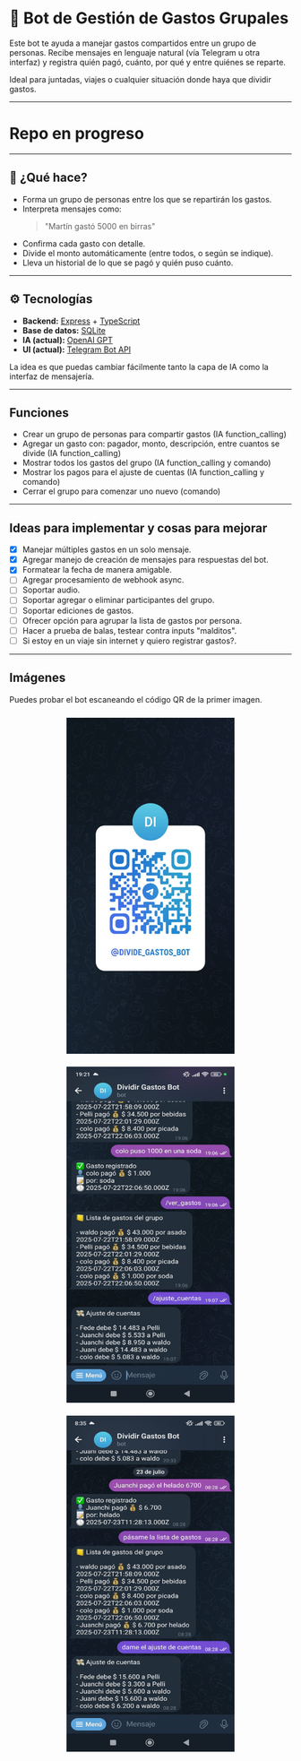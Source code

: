 # 🤖 Bot de Gestión de Gastos Grupales

Este bot te ayuda a manejar gastos compartidos entre un grupo de personas. Recibe mensajes en lenguaje natural (vía Telegram u otra interfaz) y registra quién pagó, cuánto, por qué y entre quiénes se reparte.

Ideal para juntadas, viajes o cualquier situación donde haya que dividir gastos.

---

# Repo en progreso

---

## 🚀 ¿Qué hace?

- Forma un grupo de personas entre los que se repartirán los gastos.
- Interpreta mensajes como:
  > "Martín gastó 5000 en birras"
- Confirma cada gasto con detalle.
- Divide el monto automáticamente (entre todos, o según se indique).
- Lleva un historial de lo que se pagó y quién puso cuánto.

---

## ⚙️ Tecnologías

- **Backend:** [Express](https://expressjs.com/) + [TypeScript](https://www.typescriptlang.org/)
- **Base de datos:** [SQLite](https://www.sqlite.org/)
- **IA (actual):** [OpenAI GPT](https://openai.com/)
- **UI (actual):** [Telegram Bot API](https://core.telegram.org/bots/api)

La idea es que puedas cambiar fácilmente tanto la capa de IA como la interfaz de mensajería.

---

## Funciones

 - Crear un grupo de personas para compartir gastos (IA function_calling)
 - Agregar un gasto con: pagador, monto, descripción, entre cuantos se divide (IA function_calling)
 - Mostrar todos los gastos del grupo (IA function_calling y comando)
 - Mostrar los pagos para el ajuste de cuentas (IA function_calling y comando)
 - Cerrar el grupo para comenzar uno nuevo (comando)

---

## Ideas para implementar y cosas para mejorar

 - [x] Manejar múltiples gastos en un solo mensaje.
 - [x] Agregar manejo de creación de mensajes para respuestas del bot.
 - [x] Formatear la fecha de manera amigable.
 - [ ] Agregar procesamiento de webhook async.
 - [ ] Soportar audio.
 - [ ] Soportar agregar o eliminar participantes del grupo.
 - [ ] Soportar ediciones de gastos.
 - [ ] Ofrecer opción para agrupar la lista de gastos por persona.
 - [ ] Hacer a prueba de balas, testear contra inputs "malditos".
 - [ ] Si estoy en un viaje sin internet y quiero registrar gastos?.

---

## Imágenes

Puedes probar el bot escaneando el código QR de la primer imagen.

<div align="center">
  <img src="./images/bot-qr.jpeg" alt="Demo 2" width="300" height="600" style="margin: 10px"/>
  <img src="./images/demo-2.jpeg" alt="Demo 2" width="300" height="600" style="margin: 10px"/>
  <img src="./images/demo-2.2.jpeg" alt="Demo 2.2" width="300" height="600" style="margin: 10px"/>
</div>
